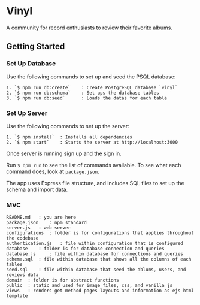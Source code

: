 # Vinyl

A community for record enthusiasts to review their favorite albums.

## Getting Started

### Set Up Database
Use the following commands to set up and seed the PSQL database:
```
1. `$ npm run db:create`	: Create PostgreSQL database `vinyl`
2. `$ npm run db:schema` 	: Set ups the database tables
3. `$ npm run db:seed`		: Loads the datas for each table
```

### Set Up Server
Use the following commands to set up the server:
```
1. `$ npm install`	: Installs all dependencies
2. `$ npm start`	: Starts the server at http://localhost:3000
```

Once server is running sign up and the sign in.

Run `$ npm run` to see the list of commands available. To see what each command does, look at `package.json`.

The app uses Express file structure, and includes SQL files to set up the schema and import data.

### MVC

```
README.md 	: you are here
package.json 	: npm standard
server.js 	: web server
configurations 	: folder is for configurations that applies throughout the codebase
authentication.js 	: file within configuration that is configured
database 	: folder is for database connection and queries
database.js 	: file within database for connections and queries 
schema.sql 	: file within database that shows all the columns of each tables
seed.sql 	: file within database that seed the ablums, users, and reviews data
domain 	: folder is for abstract functions 
public 	: static and used for image files, css, and vanilla js
views 	: renders get method pages layouts and information as ejs html template
```
